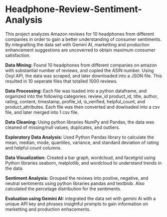 # Headphone-Review-Sentiment-Analysis
This project analyzes Amazon reviews for 10 headphones from different companies in order to gain a better understanding of consumer sentiments.  By integratting the data set with Gemini AI, marketting and production enhancement suggestions are uncoverred to obtain maximum consumer satisfaction.  

**Data Mining:** Found 10 headphones from different companies on amazon with substantial number of reviews, and copied the ASIN number.  Using Oxyl API, the data was scraped, and later downloaded into a JSON file.  This resulted in 10 seperate files that totalled 1000 reviews.

**Data Processing:** Each file was loaded into a python dataframe, and organized into the following categories: review_id	product_id, title,	author, rating, content, timestamp, profile_id, is_verified, helpful_count, and product_attributes.  Each file was then converted and dowloaded into a csv file, and later merged into 1 csv file.  

**Data Cleaning:** Using python libraries NumPy and Pandas, the data was cleaned of missing/null values, duplicates, and outliers.

**Exploratory Data Analysis:** Used Python Pandas library to calculate the mean, median, mode, quantiles, variance, and standard deviation of rating and helpful count columns.

**Data Visualization:** Created a bar graph, wordcloud, and facetgrid using Python libraries seaborn, matplotlib, and wordcloud to understand trends in the data.  

**Sentiment Analysis:** Grouped the reviews into postive, negative, and neutral sentiments using python libraries pandas and textblob.  Also calculated the percetage distribution for the sentiments.

**Evaluation using Gemini AI:** integrated the data set with gemini Ai with a unique API key and phrases insightful prompts to gain information on marketting and production enhacements.



